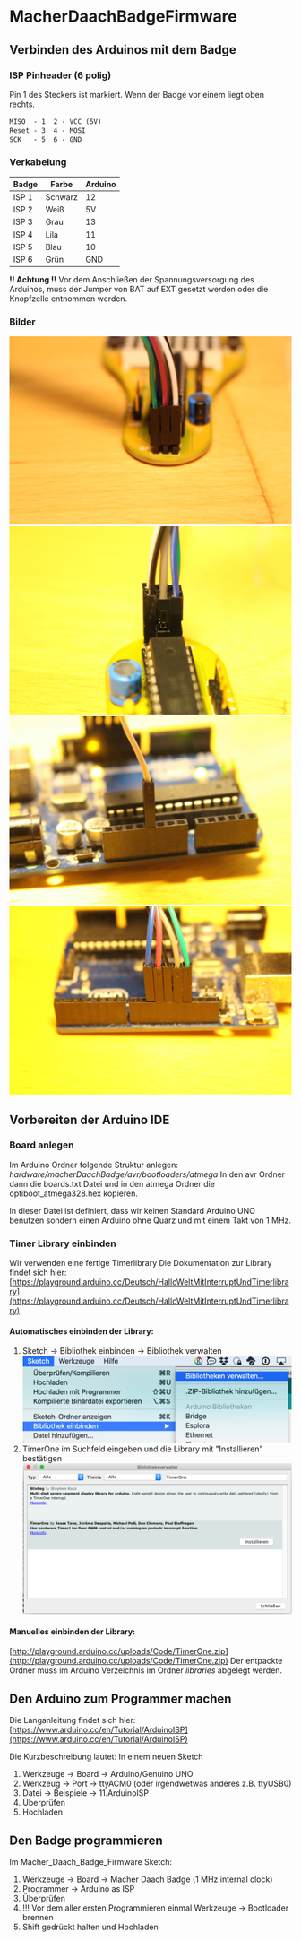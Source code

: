 # MacherDaachBadgeFirmware

## Verbinden des Arduinos mit dem Badge

### ISP Pinheader (6 polig)
Pin 1 des Steckers ist markiert. Wenn der Badge vor einem liegt oben rechts.

```
MISO  - 1  2 - VCC (5V)
Reset - 3  4 - MOSI
SCK   - 5  6 - GND
```

### Verkabelung

Badge    | Farbe    | Arduino
-------- | -------- | --------
ISP 1    | Schwarz  | 12
ISP 2    | Weiß     | 5V
ISP 3    | Grau     | 13
ISP 4    | Lila     | 11
ISP 5    | Blau     | 10
ISP 6    | Grün     | GND

**!! Achtung !!**
Vor dem Anschließen der Spannungsversorgung des Arduinos, muss der Jumper von BAT auf EXT gesetzt werden oder die Knopfzelle entnommen werden.

### Bilder
![](Pictures/ISP1.JPG)
![](Pictures/ISP2.JPG)
![](Pictures/Arduino1.JPG)
![](Pictures/Arduino2.JPG)

## Vorbereiten der Arduino IDE

### Board anlegen
Im Arduino Ordner folgende Struktur anlegen:
*hardware/macherDaachBadge/avr/bootloaders/atmega*
In den avr Ordner dann die boards.txt Datei und in den atmega Ordner die optiboot_atmega328.hex kopieren.

In dieser Datei ist definiert, dass wir keinen Standard Arduino UNO benutzen sondern einen Arduino ohne Quarz und mit einem Takt von 1 MHz.

### Timer Library einbinden
Wir verwenden eine fertige Timerlibrary 
Die Dokumentation zur Library findet sich hier:
[https://playground.arduino.cc/Deutsch/HalloWeltMitInterruptUndTimerlibrary](https://playground.arduino.cc/Deutsch/HalloWeltMitInterruptUndTimerlibrary) 

#### Automatisches einbinden der Library:
1. Sketch -> Bibliothek einbinden -> Bibliothek verwalten
![](Pictures/TimerOne_1.png)
2. TimerOne im Suchfeld eingeben und die Library mit "Installieren" bestätigen
![](Pictures/TimerOne_2.png)

#### Manuelles einbinden der Library: 
[http://playground.arduino.cc/uploads/Code/TimerOne.zip](http://playground.arduino.cc/uploads/Code/TimerOne.zip) 
Der entpackte Ordner muss im Arduino Verzeichnis im Ordner *libraries* abgelegt werden.

## Den Arduino zum Programmer machen
Die Langanleitung findet sich hier:
[https://www.arduino.cc/en/Tutorial/ArduinoISP](https://www.arduino.cc/en/Tutorial/ArduinoISP) 

Die Kurzbeschreibung lautet:
In einem neuen Sketch
1. Werkzeuge -> Board -> Arduino/Genuino UNO
2. Werkzeug -> Port -> ttyACM0 (oder irgendwetwas anderes z.B. ttyUSB0)
3. Datei -> Beispiele -> 11.ArduinoISP
4. Überprüfen 
5. Hochladen

## Den Badge programmieren
Im Macher_Daach_Badge_Firmware Sketch:
1. Werkzeuge -> Board -> Macher Daach Badge (1 MHz internal clock)
2. Programmer -> Arduino as ISP
3. Überprüfen
4. !!! Vor dem aller ersten Programmieren einmal Werkzeuge -> Bootloader brennen
5. Shift gedrückt halten und Hochladen